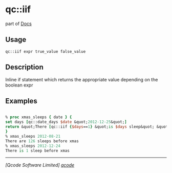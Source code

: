 qc::iif
=======

part of [Docs](.)

Usage
-----
`
        qc::iif expr true_value false_value
    `

Description
-----------
Inline if statement which returns the appropriate value depending on the boolean expr

Examples
--------
```tcl

% proc xmas_sleeps { date } {
set days [qc::date_days $date &quot;2012-12-25&quot;]
return &quot;There [qc::iif {$days==1} &quot;is $days sleep&quot; &quot;are $days sleeps&quot;] before xmas&quot;
}
% xmas_sleeps 2012-08-21
There are 126 sleeps before xmas
% xmas_sleeps 2012-12-24
There is 1 sleep before xmas
```

----------------------------------
*[Qcode Software Limited] [qcode]*

[qcode]: www.qcode.co.uk "Qcode Software"
